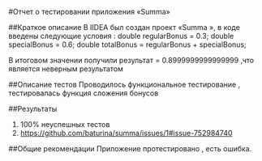#Отчет о тестировании приложения «Summa»

##Краткое описание 
В IIDEA был создан проект «Summa », в коде введены следующие условия : 
	        double regularBonus = 0.3;
	        double specialBonus = 0.6;
	        double totalBonus = regularBonus + specialBonus;
	
В итоговом значении получили результат = 0.8999999999999999 ,что является неверным результатом

##Описание тестов
Проводилось функциональное тестирование , тестировалась функция сложения бонусов

##Результаты 
1.	100%  неуспешных тестов
2.	https://github.com/baturina/summa/issues/1#issue-752984740

##Общие рекомендации
Приложение протестировано , есть ошибка.
